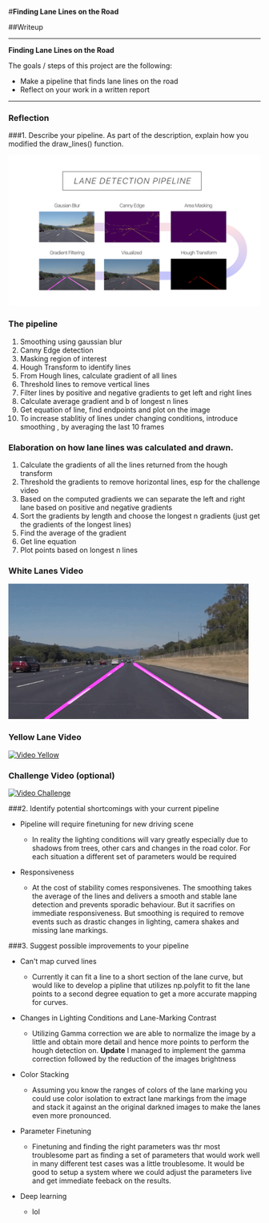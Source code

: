 #**Finding Lane Lines on the Road** 

##Writeup 

---

**Finding Lane Lines on the Road**

The goals / steps of this project are the following:
* Make a pipeline that finds lane lines on the road
* Reflect on your work in a written report

---

### Reflection

###1. Describe your pipeline. As part of the description, explain how you modified the draw_lines() function.

![title](Pipeline_visualized.png)

### The pipeline 

1. Smoothing using gaussian blur 
2. Canny Edge detection 
3. Masking region of interest 
4. Hough Transform to identify lines
5. From Hough lines, calculate gradient of all lines 
6. Threshold lines to remove vertical lines 
7. Filter lines by positive and negative gradients to get left and right lines 
8. Calculate average gradient and b of longest n lines 
9. Get equation of line, find endpoints and plot on the image 
10. To increase stablitiy of lines under changing conditions, introduce smoothing , by averaging the last 10 frames

### Elaboration on how lane lines was calculated and drawn.
1. Calculate the gradients of all the lines returned from the hough transform
2. Threshold the gradients to remove horizontal lines, esp for the challenge video
3. Based on the computed gradients we can separate the left and right lane based on positive and negative gradients
4. Sort the gradients by length and choose the longest n gradients (just get the gradients of the longest lines)
5. Find the average of the gradient 
6. Get line equation
7. Plot points based on longest n lines

### White Lanes Video
[![Video White](https://github.com/sk-aravind/Lane_Detection_CV/blob/master/white.gif?raw=true)](https://github.com/sk-aravind/Lane_Detection_CV/blob/master/white.mp4)
### Yellow Lane Video
[![Video Yellow](https://github.com/sk-aravind/Lane_Detection_CV/blob/master/yellow.gif?raw=true)](https://github.com/sk-aravind/Lane_Detection_CV/blob/master/yellow.mp4)
### Challenge Video (optional)
[![Video Challenge](https://github.com/sk-aravind/Lane_Detection_CV/blob/master/extra.gif?raw=true)](https://github.com/sk-aravind/Lane_Detection_CV/blob/master/extra.mp4)


###2. Identify potential shortcomings with your current pipeline

* Pipeline will require finetuning for new driving scene
    * In reality the lighting conditions will vary greatly especially due to shadows from trees, other cars and changes in the road color. For each situation a different set of parameters would be required


* Responsiveness 
    * At the cost of stability comes responsivenes. The smoothing takes the average of the lines and delivers a smooth and stable lane detection and prevents sporadic behaviour. But it sacrifies on immediate responsiveness. But smoothing is required to remove events such as drastic changes in lighting, camera shakes and missing lane markings.


###3. Suggest possible improvements to your pipeline

* Can't map curved lines

    * Currently it can fit a line to a short section of the lane curve, but would like to develop a pipline that utilizes np.polyfit to fit the lane points to a second degree equation to get a more accurate mapping for curves. 


* Changes in Lighting Conditions and Lane-Marking Contrast

    * Utilizing Gamma correction we are able to normalize the image by a little and obtain more detail and hence more points to perform the hough detection on. **Update** I managed to implement the gamma correction followed by the reduction of the images brightness


* Color Stacking
    * Assuming you know the ranges of colors of the lane marking you could use color isolation to extract lane markings from the image and stack it against an the original darkned images to make the lanes even more pronounced.


* Parameter Finetuning 
    * Finetuning and finding the right parameters was thr most troublesome part as finding a set of parameters that would work well in many different test cases was a little troublesome. It would be good to setup a system where we could adjust the parameters live and get immediate feeback on the results. 


* Deep learning 
    * lol